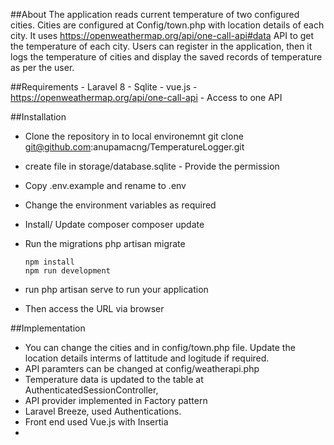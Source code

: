 ##About
  The application reads current temperature of two configured cities. Cities are configured at Config/town.php with location details of each city.
  It uses https://openweathermap.org/api/one-call-api#data API to get the temperature of each city.
  Users can register in the application, then it logs the temperature of cities and display the saved records of temperature as per the user.
  
##Requirements
  	- Laravel 8
  	- Sqlite
  	- vue.js
  	- https://openweathermap.org/api/one-call-api - Access to one API

##Installation
  
  - Clone the repository in to local environemnt
        git clone git@github.com:anupamacng/TemperatureLogger.git
  - create file in storage/database.sqlite - Provide the permission
  - Copy .env.example and rename to .env
  - Change the environment variables as required

  - Install/ Update composer 
        composer update
 
  - Run the migrations
        php artisan migrate
  
        npm install
        npm run development
  
  - run php artisan serve to run your application
  - Then access the URL via browser


##Implementation 
- You can change the cities and in config/town.php file. Update the location details interms of lattitude and logitude if required.
- API paramters can be changed at config/weatherapi.php
- Temperature data is updated to the table at AuthenticatedSessionController, 
- API provider implemented in Factory pattern
- Laravel Breeze, used Authentications.
- Front end used Vue.js with Insertia
- 